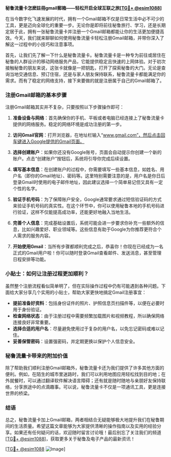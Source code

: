 **秘鲁流量卡怎麽註冊gmail郵箱——轻松开启全球互联之旅[[TG💪+ @esim1088](https://t.me/s/esim1088)]**

在当今数字化飞速发展的时代，拥有一个Gmail邮箱不仅是日常生活中必不可少的工具，更是迈向全球化的重要一步。无论你是即将前往秘鲁旅行、学习，还是长期定居于此，拥有一张秘鲁流量卡并注册一个Gmail邮箱都能让你的生活更加便捷高效。今天，我们就来聊聊如何使用秘鲁流量卡轻松注册Gmail邮箱，并带你深入了解这一过程中的小技巧和注意事项。

首先，让我们先了解一下什么是秘鲁流量卡。秘鲁流量卡是一种专为前往或居住在秘鲁的人群设计的移动网络服务产品，它能提供稳定且快速的上网体验。对于初次接触秘鲁的朋友来说，这张卡就像是一把钥匙，打开了探索秘鲁的大门。无论是查询当地交通信息、预订住宿，还是与家人朋友保持联系，秘鲁流量卡都能满足你的需求。而有了稳定的网络支持，接下来要做的就是注册属于自己的Gmail邮箱了。

### 注册Gmail邮箱的基本步骤

注册Gmail邮箱其实并不复杂，只要按照以下步骤操作即可：

1. **准备设备与网络**：首先确保你的手机、平板或者电脑已经连接上了秘鲁流量卡提供的网络服务。稳定的网络环境是成功注册的第一步。

2. **访问Gmail官网**：打开浏览器，在地址栏输入“www.gmail.com”，然后点击回车键进入Google提供的Gmail页面。

3. **选择创建账户**：如果你还没有Google账号，页面会自动提示你创建一个新的账户。点击“创建账户”按钮后，系统将引导你完成后续设置。

4. **填写基本信息**：在创建账户的过程中，你需要填写一些基本信息，如姓名、用户名（即你的Gmail地址）、密码等。这里特别需要注意的是，用户名是你日后登录Gmail时使用的电子邮件地址，因此建议选择一个简单易记但又具有一定个性的名字。

5. **验证手机号码**：为了保障账户安全，Google通常要求通过短信验证码的方式来验证手机号码的真实性。在这个环节中，你可以使用秘鲁本地的手机号码进行验证，这样不仅能提高成功率，还能更好地融入当地生活。

6. **完善个人信息**：完成基础设置后，系统可能会进一步要求你补充一些额外的信息，比如兴趣爱好、职业领域等。这些信息有助于Google为你推荐更符合个人需求的服务内容。

7. **开始使用Gmail**：当所有步骤都顺利完成之后，恭喜你！你现在已经成为一名正式的Gmail用户啦！你可以随时登录Gmail查看邮件、发送消息，甚至管理日程安排等功能。

### 小贴士：如何让注册过程更加顺利？

虽然整个注册流程看似简单明了，但在实际操作过程中仍有可能遇到各种问题。下面给大家分享几个实用的小贴士，帮助大家更快地搞定Gmail注册事宜：

- **提前准备好资料**：包括身份证件的照片、护照信息页扫描件等，以便在必要时用于身份验证。
- **检查网络状态**：由于注册过程中需要频繁加载图片和视频教程，所以确保网络连接良好非常重要。
- **选择合适的用户名**：尽量避免使用过于复杂的用户名，以免忘记密码或难以记住。
- **妥善保管密码**：设置强密码，并定期更换以保护个人信息安全。

### 秘鲁流量卡带来的附加价值

除了帮助我们顺利注册Gmail邮箱外，秘鲁流量卡还为我们提供了许多其他方面的便利。例如，在陌生的城市里迷路时，我们可以利用地图应用轻松找到目的地；在外就餐时，可以通过翻译软件解决语言障碍；还有就是随时随地与亲朋好友保持联络，分享旅途中的点滴趣事。可以说，秘鲁流量卡不仅是一项通讯工具，更是连接世界的桥梁。

### 结语

总之，秘鲁流量卡加上Gmail邮箱，两者相结合无疑能够极大地提升我们在秘鲁期间的生活质量。希望这篇文章能够为大家提供清晰的操作指南以及实用的经验分享。如果还有任何疑问的话，欢迎随时留言讨论哦！最后别忘了关注我们的频道[[TG💪+ @esim1088](https://t.me/s/esim1088)]，获取更多关于秘鲁及电子产品的最新资讯！

[[TG💪+ @esim1088](https://t.me/s/esim1088) ![Image](https://i.postimg.cc/4NQfJmqS/Snipaste-2025-05-13-00-14-12.png)]